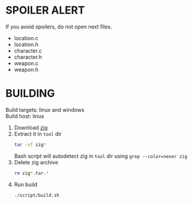 # SPOILER ALERT
If you avoid spoilers, do not open next files.
- location.c
- location.h
- character.c
- character.h
- weapon.c
- weapon.h
# BUILDING
Build targets: linux and windows <br>
Build host: linux

1. Download [zig](https://ziglang.org/download/)
2. Extract it in `tool` dir
    ```sh
    tar -xf zig*
    ```
    Bash script will autodetect zig in `tool` dir using `grep --color=never zig`
3. Delete zig archive
    ```sh
    rm zig*.tar.*
    ```
4. Run build
    ```sh
    ./script/build.sh
    ```

